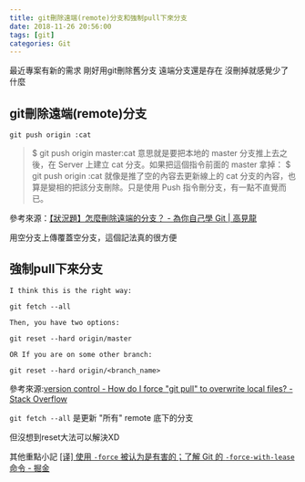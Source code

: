 ```yaml
---
title: git刪除遠端(remote)分支和強制pull下來分支
date: 2018-11-26 20:56:00
tags: [git]
categories: Git
---
```


最近專案有新的需求
剛好用git刪除舊分支
遠端分支還是存在
沒刪掉就感覺少了什麼

<!--more-->

## git刪除遠端(remote)分支

`git push origin :cat`

> $ git push origin master:cat
意思就是要把本地的 master 分支推上去之後，在 Server 上建立 cat 分支。如果把這個指令前面的 master 拿掉：
$ git push origin :cat
就像是推了空的內容去更新線上的 cat 分支的內容，也算是變相的把該分支刪除。只是使用 Push 指令刪分支，有一點不直覺而已。

參考來源：[【狀況題】怎麼刪除遠端的分支？ - 為你自己學 Git | 高見龍](https://gitbook.tw/chapters/github/delete-remote-branch.html)

用空分支上傳覆蓋空分支，這個記法真的很方便



## 強制pull下來分支

```
I think this is the right way:

git fetch --all

Then, you have two options:

git reset --hard origin/master

OR If you are on some other branch:

git reset --hard origin/<branch_name>

```
參考來源:[version control - How do I force "git pull" to overwrite local files? - Stack Overflow](https://stackoverflow.com/questions/1125968/how-do-i-force-git-pull-to-overwrite-local-files)

`git fetch --all` 是更新 "所有" remote 底下的分支

但沒想到reset大法可以解決XD



其他重點小記
[[译] 使用 `-force` 被认为是有害的；了解 Git 的 `-force-with-lease` 命令 - 掘金](https://juejin.im/post/5985b9c56fb9a03c376de762)